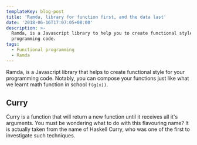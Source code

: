 ```yaml
---
templateKey: blog-post
title: 'Ramda, library for function first, and the data last'
date: '2018-06-16T17:07:05+08:00'
description: >-
  Ramda, is a Javascript library to help you to create functional style for your
  programming code. 
tags:
  - Functional programming
  - Ramda
---
```

Ramda, is a Javascript library that helps to create functional style for your programming code. Notably, you can compose your functions just like what we learnt math function in school `f(g(x))`.

## Curry
Curry is a function that will return a new function until it receives all it's arguments. You must be wondering what to do with this flavouring name? It is actually taken from the name of Haskell Curry, who was one of the first to investigate such techniques.
